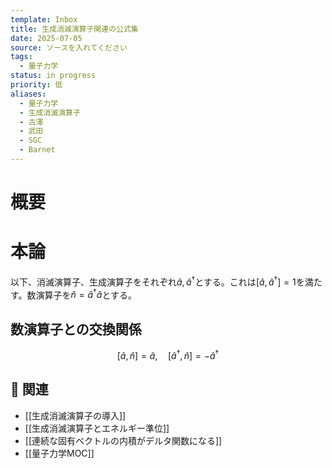 ```yaml
---
template: Inbox
title: 生成消滅演算子関連の公式集
date: 2025-07-05
source: ソースを入れてください
tags:
  - 量子力学
status: in progress
priority: 低
aliases:
  - 量子力学
  - 生成消滅演算子
  - 古澤
  - 武田
  - SGC
  - Barnet
---
```

# 概要


# 本論
以下、消滅演算子、生成演算子をそれぞれ$\hat{a}, \hat{a}^\dagger$とする。これは$[\hat{a}, \hat{a}^\dagger] = 1$を満たす。数演算子を$\hat{n} = \hat{a}^\dagger \hat{a}$とする。
## 数演算子との交換関係
$$
	[\hat{a}, \hat{n}] 
	= \hat{a}, 
	\quad [\hat{a}^\dagger, \hat{n}] 
	= - \hat{a}^\dagger
$$


## 🔗 関連
- [[生成消滅演算子の導入]]
- [[生成消滅演算子とエネルギー準位]]
- [[連続な固有ベクトルの内積がデルタ関数になる]]
- [[量子力学MOC]]
